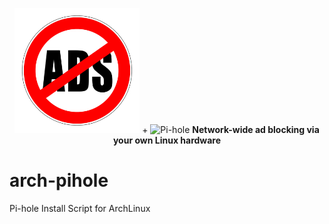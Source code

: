 <p align="center">
<a href="https://pi-hole.net"><img src=".scrots/adblocking.jpg" width="200" height="200" alt="Pi-hole"></a> + <img src="https://pi-hole.github.io/graphics/Vortex/Vortex_with_text.png" width="150" height="255" alt="Pi-hole" <br/>
<b>Network-wide ad blocking via your own Linux hardware</b><br/>
</p>

# arch-pihole
Pi-hole Install Script for ArchLinux

